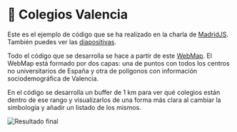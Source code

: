 # 🏫 Colegios Valencia 

Este es el ejemplo de código que se ha realizado en la charla de [MadridJS](https://www.meetup.com/es-ES/madridjs/events/274709371/). También puedes ver las [diapositivas](https://slides.com/hhkaos/representando-y-analizando-geodatos-like-a-pro).

Todo el código que se desarrolla se hace a partir de este [WebMap](https://www.arcgis.com/home/item.html?id=5147baf1009c47b298780dd5dcb14e01). El WebMap está formado por dos capas: una de puntos con todos los centros no universitarios de España y otra de polígonos con información sociodemográfica de Valencia.

En el código se desarrolla un buffer de 1 km para ver qué colegios están dentro de ese rango y visualizarlos de una forma más clara al cambiar la simbología y añadir un listado de los mismos.

![Resultado final](/images/result.png)
